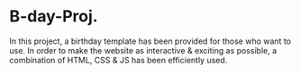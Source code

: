 # B-day-Proj.
In this project, a birthday template has been provided for those who want to use.
In order to make the website as interactive & exciting as possible, a combination of HTML, CSS & JS has been efficiently used.
